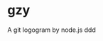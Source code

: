 <!--
 * @Desrcription: 
 * @Author: dongyue
 * @CreateDate: 
 * @LastEditors: dongyue
 * @LastEditTime: 2020-07-09 17:06:00
--> 
# gzy
A git logogram by node.js
ddd